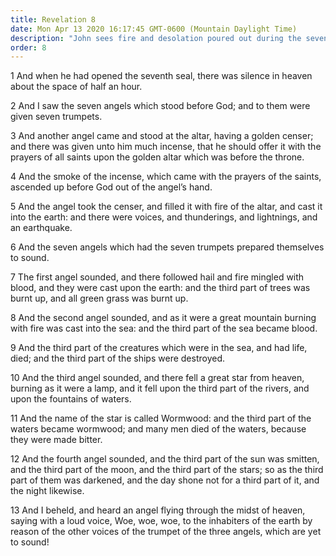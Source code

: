 ```yaml
---
title: Revelation 8
date: Mon Apr 13 2020 16:17:45 GMT-0600 (Mountain Daylight Time)
description: "John sees fire and desolation poured out during the seventh seal and preceding the Second Coming."
order: 8
---
```


1 And when he had opened the seventh seal, there was silence in heaven about the space of half an hour.

2 And I saw the seven angels which stood before God; and to them were given seven trumpets.

3 And another angel came and stood at the altar, having a golden censer; and there was given unto him much incense, that he should offer it with the prayers of all saints upon the golden altar which was before the throne.

4 And the smoke of the incense, which came with the prayers of the saints, ascended up before God out of the angel’s hand.

5 And the angel took the censer, and filled it with fire of the altar, and cast it into the earth: and there were voices, and thunderings, and lightnings, and an earthquake.

6 And the seven angels which had the seven trumpets prepared themselves to sound.

7 The first angel sounded, and there followed hail and fire mingled with blood, and they were cast upon the earth: and the third part of trees was burnt up, and all green grass was burnt up.

8 And the second angel sounded, and as it were a great mountain burning with fire was cast into the sea: and the third part of the sea became blood.

9 And the third part of the creatures which were in the sea, and had life, died; and the third part of the ships were destroyed.

10 And the third angel sounded, and there fell a great star from heaven, burning as it were a lamp, and it fell upon the third part of the rivers, and upon the fountains of waters.

11 And the name of the star is called Wormwood: and the third part of the waters became wormwood; and many men died of the waters, because they were made bitter.

12 And the fourth angel sounded, and the third part of the sun was smitten, and the third part of the moon, and the third part of the stars; so as the third part of them was darkened, and the day shone not for a third part of it, and the night likewise.

13 And I beheld, and heard an angel flying through the midst of heaven, saying with a loud voice, Woe, woe, woe, to the inhabiters of the earth by reason of the other voices of the trumpet of the three angels, which are yet to sound!
